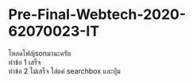 # Pre-Final-Webtech-2020-62070023-IT
โหลดไฟล์jsonมานะครับ<br>
ทำข้อ 1 เสร็จ<br>
ทำข้อ 2 ไม่เสร็จ ใส่แค่ searchbox และปุ่ม
